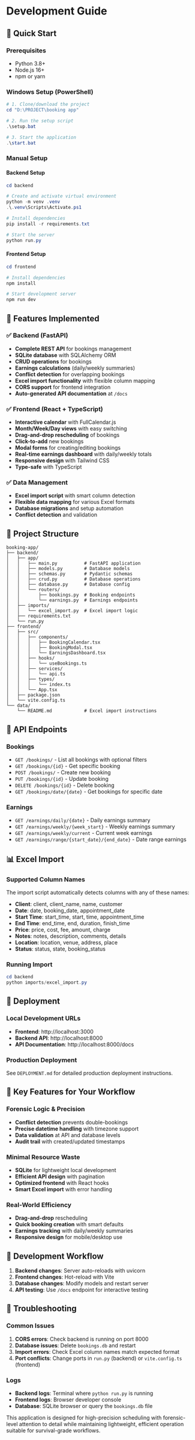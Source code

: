 # Development Guide

## 🚀 Quick Start

### Prerequisites
- Python 3.8+ 
- Node.js 16+
- npm or yarn

### Windows Setup (PowerShell)

```powershell
# 1. Clone/download the project
cd "D:\PROJECT\booking app"

# 2. Run the setup script
.\setup.bat

# 3. Start the application
.\start.bat
```

### Manual Setup

#### Backend Setup
```powershell
cd backend

# Create and activate virtual environment
python -m venv .venv
.\.venv\Scripts\Activate.ps1

# Install dependencies
pip install -r requirements.txt

# Start the server
python run.py
```

#### Frontend Setup
```powershell
cd frontend

# Install dependencies
npm install

# Start development server
npm run dev
```

## 🌟 Features Implemented

### ✅ Backend (FastAPI)
- **Complete REST API** for bookings management
- **SQLite database** with SQLAlchemy ORM
- **CRUD operations** for bookings
- **Earnings calculations** (daily/weekly summaries)
- **Conflict detection** for overlapping bookings
- **Excel import functionality** with flexible column mapping
- **CORS support** for frontend integration
- **Auto-generated API documentation** at `/docs`

### ✅ Frontend (React + TypeScript)
- **Interactive calendar** with FullCalendar.js
- **Month/Week/Day views** with easy switching
- **Drag-and-drop rescheduling** of bookings
- **Click-to-add** new bookings
- **Modal forms** for creating/editing bookings
- **Real-time earnings dashboard** with daily/weekly totals
- **Responsive design** with Tailwind CSS
- **Type-safe** with TypeScript

### ✅ Data Management
- **Excel import script** with smart column detection
- **Flexible data mapping** for various Excel formats
- **Database migrations** and setup automation
- **Conflict detection** and validation

## 📁 Project Structure

```
booking-app/
├── backend/
│   ├── app/
│   │   ├── main.py          # FastAPI application
│   │   ├── models.py        # Database models
│   │   ├── schemas.py       # Pydantic schemas
│   │   ├── crud.py          # Database operations
│   │   ├── database.py      # Database config
│   │   └── routers/
│   │       ├── bookings.py  # Booking endpoints
│   │       └── earnings.py  # Earnings endpoints
│   ├── imports/
│   │   └── excel_import.py  # Excel import logic
│   ├── requirements.txt
│   └── run.py
├── frontend/
│   ├── src/
│   │   ├── components/
│   │   │   ├── BookingCalendar.tsx
│   │   │   ├── BookingModal.tsx
│   │   │   └── EarningsDashboard.tsx
│   │   ├── hooks/
│   │   │   └── useBookings.ts
│   │   ├── services/
│   │   │   └── api.ts
│   │   ├── types/
│   │   │   └── index.ts
│   │   └── App.tsx
│   ├── package.json
│   └── vite.config.ts
└── data/
    └── README.md            # Excel import instructions
```

## 🔧 API Endpoints

### Bookings
- `GET /bookings/` - List all bookings with optional filters
- `GET /bookings/{id}` - Get specific booking
- `POST /bookings/` - Create new booking
- `PUT /bookings/{id}` - Update booking
- `DELETE /bookings/{id}` - Delete booking
- `GET /bookings/date/{date}` - Get bookings for specific date

### Earnings
- `GET /earnings/daily/{date}` - Daily earnings summary
- `GET /earnings/weekly/{week_start}` - Weekly earnings summary
- `GET /earnings/weekly/current` - Current week earnings
- `GET /earnings/range/{start_date}/{end_date}` - Date range earnings

## 📊 Excel Import

### Supported Column Names
The import script automatically detects columns with any of these names:

- **Client**: client, client_name, name, customer
- **Date**: date, booking_date, appointment_date
- **Start Time**: start_time, start, time, appointment_time
- **End Time**: end_time, end, duration, finish_time
- **Price**: price, cost, fee, amount, charge
- **Notes**: notes, description, comments, details
- **Location**: location, venue, address, place
- **Status**: status, state, booking_status

### Running Import
```powershell
cd backend
python imports/excel_import.py
```

## 🚀 Deployment

### Local Development URLs
- **Frontend**: http://localhost:3000
- **Backend API**: http://localhost:8000
- **API Documentation**: http://localhost:8000/docs

### Production Deployment
See `DEPLOYMENT.md` for detailed production deployment instructions.

## 🎯 Key Features for Your Workflow

### Forensic Logic & Precision
- **Conflict detection** prevents double-bookings
- **Precise datetime handling** with timezone support
- **Data validation** at API and database levels
- **Audit trail** with created/updated timestamps

### Minimal Resource Waste
- **SQLite** for lightweight local development
- **Efficient API design** with pagination
- **Optimized frontend** with React hooks
- **Smart Excel import** with error handling

### Real-World Efficiency
- **Drag-and-drop** rescheduling
- **Quick booking creation** with smart defaults
- **Earnings tracking** with daily/weekly summaries
- **Responsive design** for mobile/desktop use

## 🔄 Development Workflow

1. **Backend changes**: Server auto-reloads with uvicorn
2. **Frontend changes**: Hot-reload with Vite
3. **Database changes**: Modify models and restart server
4. **API testing**: Use `/docs` endpoint for interactive testing

## 🐛 Troubleshooting

### Common Issues

1. **CORS errors**: Check backend is running on port 8000
2. **Database issues**: Delete `bookings.db` and restart
3. **Import errors**: Check Excel column names match expected format
4. **Port conflicts**: Change ports in `run.py` (backend) or `vite.config.ts` (frontend)

### Logs
- **Backend logs**: Terminal where `python run.py` is running
- **Frontend logs**: Browser developer console
- **Database**: SQLite browser or query the `bookings.db` file

This application is designed for high-precision scheduling with forensic-level attention to detail while maintaining lightweight, efficient operation suitable for survival-grade workflows.
